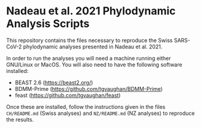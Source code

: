 # Nadeau et al. 2021 Phylodynamic Analysis Scripts

This repository contains the files necessary to reproduce the Swiss
SARS-CoV-2 phylodynamic analyses presented in Nadeau et al. 2021.

In order to run the analyses you will need a machine running
either GNU/Linux or MacOS.  You will also need to have the
following software installed:

- BEAST 2.6 (https://beast2.org/)
- BDMM-Prime (https://github.com/tgvaughan/BDMM-Prime)
- feast (https://github.com/tgvaughan/feast)

Once these are installed, follow the instructions given in the files
`CH/README.md` (Swiss analyses) and `NZ/README.md` (NZ analyses) to
reproduce the results.

